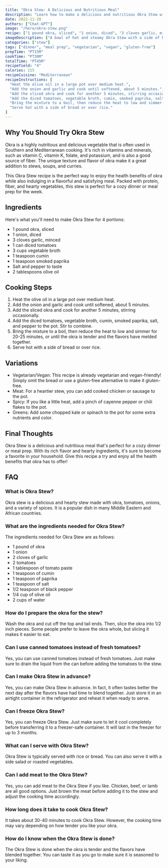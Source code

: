 ```yaml
---
title: "Okra Stew: A Delicious and Nutritious Meal"
description: "Learn how to make a delicious and nutritious Okra Stew with this easy recipe. Packed with flavor and healthy ingredients, this stew is perfect for a hearty dinner or meal prep. Try out this recipe today!"
date: 2022-11-20
authors: ["Chat-GPT"]
image: "/hero/okra-stew.png"
recipe: ["1 pound okra, sliced", "1 onion, diced", "3 cloves garlic, minced", "1 can diced tomatoes", "3 cups vegetable broth", "1 teaspoon cumin", "1 teaspoon smoked paprika", "Salt and pepper to taste", "2 tablespoons olive oil"]
imageDescription: ["A bowl of hot and steamy Okra Stew with a side of bread"] 
categories: ["stew"]
tags: ["dinner", "meal prep", "vegetarian", "vegan", "gluten-free"]
prepTime: "PT15M"
cookTime: "PT30M"
totalTime: "PT45M"
recipeYield: "4"
calories: 215
recipeCuisine: "Mediterranean"
recipeInstructions: [
  "Heat the olive oil in a large pot over medium heat.",
  "Add the onion and garlic and cook until softened, about 5 minutes.",
  "Add the sliced okra and cook for another 5 minutes, stirring occasionally.",
  "Add the diced tomatoes, vegetable broth, cumin, smoked paprika, salt, and pepper to the pot. Stir to combine.",
  "Bring the mixture to a boil, then reduce the heat to low and simmer for 20-25 minutes, or until the okra is tender and the flavors have melded together.",
  "Serve hot with a side of bread or over rice."
]
---
```


## Why You Should Try Okra Stew

Okra is a highly nutritious and delicious vegetable that is often used in Southern and Mediterranean cooking. It's rich in vitamins and minerals, such as vitamin C, vitamin K, folate, and potassium, and is also a good source of fiber. The unique texture and flavor of okra make it a great addition to stews, soups, and curries.

This Okra Stew recipe is the perfect way to enjoy the health benefits of okra while also indulging in a flavorful and satisfying meal. Packed with protein, fiber, and hearty vegetables, this stew is perfect for a cozy dinner or meal prep for the week. 

## Ingredients

Here's what you'll need to make Okra Stew for 4 portions:

- 1 pound okra, sliced
- 1 onion, diced
- 3 cloves garlic, minced
- 1 can diced tomatoes
- 3 cups vegetable broth
- 1 teaspoon cumin
- 1 teaspoon smoked paprika
- Salt and pepper to taste
- 2 tablespoons olive oil

## Cooking Steps

1. Heat the olive oil in a large pot over medium heat.
2. Add the onion and garlic and cook until softened, about 5 minutes.
3. Add the sliced okra and cook for another 5 minutes, stirring occasionally.
4. Add the diced tomatoes, vegetable broth, cumin, smoked paprika, salt, and pepper to the pot. Stir to combine.
5. Bring the mixture to a boil, then reduce the heat to low and simmer for 20-25 minutes, or until the okra is tender and the flavors have melded together.
6. Serve hot with a side of bread or over rice.

## Variations

- Vegetarian/Vegan: This recipe is already vegetarian and vegan-friendly! Simply omit the bread or use a gluten-free alternative to make it gluten-free.
- Meat: For a heartier stew, you can add cooked chicken or sausage to the pot.
- Spicy: If you like a little heat, add a pinch of cayenne pepper or chili flakes to the pot.
- Greens: Add some chopped kale or spinach to the pot for some extra nutrients and color.

## Final Thoughts

Okra Stew is a delicious and nutritious meal that's perfect for a cozy dinner or meal prep. With its rich flavor and hearty ingredients, it's sure to become a favorite in your household. Give this recipe a try and enjoy all the health benefits that okra has to offer!

## FAQ

### What is Okra Stew?

Okra stew is a delicious and hearty stew made with okra, tomatoes, onions, and a variety of spices. It is a popular dish in many Middle Eastern and African countries.

### What are the ingredients needed for Okra Stew?

The ingredients needed for Okra Stew are as follows:
- 1 pound of okra
- 1 onion
- 2 cloves of garlic
- 2 tomatoes
- 1 tablespoon of tomato paste
- 1 teaspoon of cumin
- 1 teaspoon of paprika
- 1 teaspoon of salt
- 1/2 teaspoon of black pepper
- 1/4 cup of olive oil
- 2 cups of water

### How do I prepare the okra for the stew?

Wash the okra and cut off the top and tail ends. Then, slice the okra into 1/2 inch pieces. Some people prefer to leave the okra whole, but slicing it makes it easier to eat.

### Can I use canned tomatoes instead of fresh tomatoes?

Yes, you can use canned tomatoes instead of fresh tomatoes. Just make sure to drain the liquid from the can before adding the tomatoes to the stew.

### Can I make Okra Stew in advance?

Yes, you can make Okra Stew in advance. In fact, it often tastes better the next day after the flavors have had time to blend together. Just store it in an airtight container in the refrigerator and reheat it when ready to serve.

### Can I freeze Okra Stew?

Yes, you can freeze Okra Stew. Just make sure to let it cool completely before transferring it to a freezer-safe container. It will last in the freezer for up to 3 months.

### What can I serve with Okra Stew?

Okra Stew is typically served with rice or bread. You can also serve it with a side salad or roasted vegetables.

### Can I add meat to the Okra Stew?

Yes, you can add meat to the Okra Stew if you like. Chicken, beef, or lamb are all good options. Just brown the meat before adding it to the stew and adjust the cooking time accordingly.

### How long does it take to cook Okra Stew?

It takes about 30-40 minutes to cook Okra Stew. However, the cooking time may vary depending on how tender you like your okra.

### How do I know when the Okra Stew is done?

The Okra Stew is done when the okra is tender and the flavors have blended together. You can taste it as you go to make sure it is seasoned to your liking.
